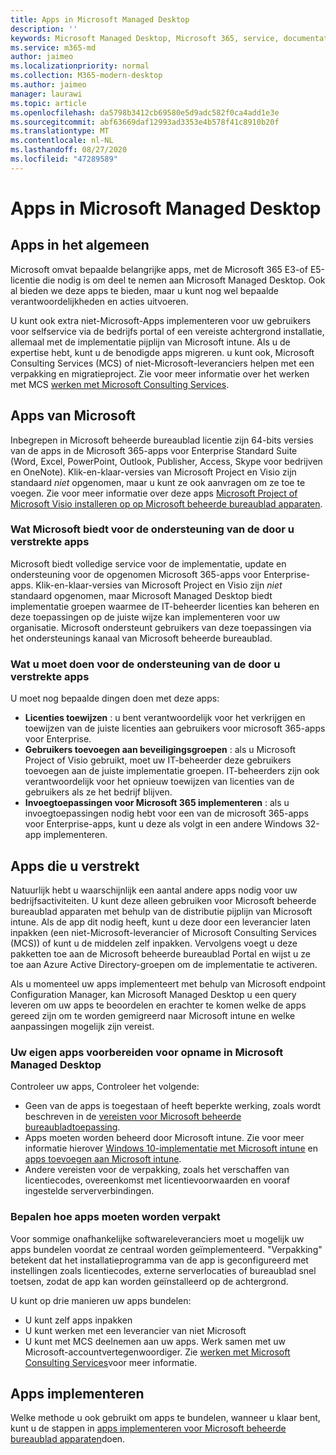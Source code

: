 ```yaml
---
title: Apps in Microsoft Managed Desktop
description: ''
keywords: Microsoft Managed Desktop, Microsoft 365, service, documentatie
ms.service: m365-md
author: jaimeo
ms.localizationpriority: normal
ms.collection: M365-modern-desktop
ms.author: jaimeo
manager: laurawi
ms.topic: article
ms.openlocfilehash: da5798b3412cb69580e5d9adc582f0ca4add1e3e
ms.sourcegitcommit: abf63669daf12993ad3353e4b578f41c8910b20f
ms.translationtype: MT
ms.contentlocale: nl-NL
ms.lasthandoff: 08/27/2020
ms.locfileid: "47289589"
---
```

# <a name="apps-in-microsoft-managed-desktop"></a>Apps in Microsoft Managed Desktop

<!--This topic is the target for 2 "Learn more" links in the Admin Portal (aka.ms/app-overview;app-package); also target for link from Online resources (aka.ms/app-overviewmmd-app-prep) do not delete.-->

<!--Applications: supported/onboard/deployment -->
 
## <a name="apps-generally"></a>Apps in het algemeen

Microsoft omvat bepaalde belangrijke apps, met de Microsoft 365 E3-of E5-licentie die nodig is om deel te nemen aan Microsoft Managed Desktop. Ook al bieden we deze apps te bieden, maar u kunt nog wel bepaalde verantwoordelijkheden en acties uitvoeren.

U kunt ook extra niet-Microsoft-Apps implementeren voor uw gebruikers voor selfservice via de bedrijfs portal of een vereiste achtergrond installatie, allemaal met de implementatie pijplijn van Microsoft intune. Als u de expertise hebt, kunt u de benodigde apps migreren. u kunt ook, Microsoft Consulting Services (MCS) of niet-Microsoft-leveranciers helpen met een verpakking en migratieproject. Zie voor meer informatie over het werken met MCS [werken met Microsoft Consulting Services](apps-MCS.md).


## <a name="apps-provided-by-microsoft"></a>Apps van Microsoft

Inbegrepen in Microsoft beheerde bureaublad licentie zijn 64-bits versies van de apps in de Microsoft 365-apps voor Enterprise Standard Suite (Word, Excel, PowerPoint, Outlook, Publisher, Access, Skype voor bedrijven en OneNote). Klik-en-klaar-versies van Microsoft Project en Visio zijn standaard *niet* opgenomen, maar u kunt ze ook aanvragen om ze toe te voegen. Zie voor meer informatie over deze apps [Microsoft Project of Microsoft Visio installeren op op Microsoft beheerde bureaublad apparaten](../get-started/project-visio.md).

### <a name="what-microsoft-does-to-support-the-apps-we-provide"></a>Wat Microsoft biedt voor de ondersteuning van de door u verstrekte apps

Microsoft biedt volledige service voor de implementatie, update en ondersteuning voor de opgenomen Microsoft 365-apps voor Enterprise-apps. Klik-en-klaar-versies van Microsoft Project en Visio zijn *niet* standaard opgenomen, maar Microsoft Managed Desktop biedt implementatie groepen waarmee de IT-beheerder licenties kan beheren en deze toepassingen op de juiste wijze kan implementeren voor uw organisatie. Microsoft ondersteunt gebruikers van deze toepassingen via het ondersteunings kanaal van Microsoft beheerde bureaublad.

### <a name="what-you-need-to-do-to-support-the-apps-we-provide"></a>Wat u moet doen voor de ondersteuning van de door u verstrekte apps

U moet nog bepaalde dingen doen met deze apps:

- **Licenties toewijzen** : u bent verantwoordelijk voor het verkrijgen en toewijzen van de juiste licenties aan gebruikers voor microsoft 365-apps voor Enterprise.
- **Gebruikers toevoegen aan beveiligingsgroepen** : als u Microsoft Project of Visio gebruikt, moet uw IT-beheerder deze gebruikers toevoegen aan de juiste implementatie groepen. IT-beheerders zijn ook verantwoordelijk voor het opnieuw toewijzen van licenties van de gebruikers als ze het bedrijf blijven.
- **Invoegtoepassingen voor Microsoft 365 implementeren** : als u invoegtoepassingen nodig hebt voor een van de microsoft 365-apps voor Enterprise-apps, kunt u deze als volgt in een andere Windows 32-app implementeren. 

## <a name="apps-you-provide"></a>Apps die u verstrekt

Natuurlijk hebt u waarschijnlijk een aantal andere apps nodig voor uw bedrijfsactiviteiten. U kunt deze alleen gebruiken voor Microsoft beheerde bureaublad apparaten met behulp van de distributie pijplijn van Microsoft intune. Als de app dit nodig heeft, kunt u deze door een leverancier laten inpakken (een niet-Microsoft-leverancier of Microsoft Consulting Services (MCS)) of kunt u de middelen zelf inpakken. Vervolgens voegt u deze pakketten toe aan de Microsoft beheerde bureaublad Portal en wijst u ze toe aan Azure Active Directory-groepen om de implementatie te activeren. 

Als u momenteel uw apps implementeert met behulp van Microsoft endpoint Configuration Manager, kan Microsoft Managed Desktop u een query leveren om uw apps te beoordelen en erachter te komen welke de apps gereed zijn om te worden gemigreerd naar Microsoft intune en welke aanpassingen mogelijk zijn vereist.


### <a name="preparing-your-own-apps-for-inclusion-in-microsoft-managed-desktop"></a>Uw eigen apps voorbereiden voor opname in Microsoft Managed Desktop
Controleer uw apps, Controleer het volgende:

- Geen van de apps is toegestaan of heeft beperkte werking, zoals wordt beschreven in de [vereisten voor Microsoft beheerde bureaubladtoepassing](https://aka.ms/app-req).
- Apps moeten worden beheerd door Microsoft intune. Zie voor meer informatie hierover [Windows 10-implementatie met Microsoft intune](https://docs.microsoft.com/intune/apps-windows-10-app-deploy) en [apps toevoegen aan Microsoft intune](https://docs.microsoft.com/intune/apps-add).
- Andere vereisten voor de verpakking, zoals het verschaffen van licentiecodes, overeenkomst met licentievoorwaarden en vooraf ingestelde serververbindingen.

### <a name="decide-how-to-package-apps"></a>Bepalen hoe apps moeten worden verpakt

Voor sommige onafhankelijke softwareleveranciers moet u mogelijk uw apps bundelen voordat ze centraal worden geïmplementeerd. "Verpakking" betekent dat het installatieprogramma van de app is geconfigureerd met instellingen zoals licentiecodes, externe serverlocaties of bureaublad snel toetsen, zodat de app kan worden geïnstalleerd op de achtergrond.

U kunt op drie manieren uw apps bundelen: 


- U kunt zelf apps inpakken
- U kunt werken met een leverancier van niet Microsoft
- U kunt met MCS deelnemen aan uw apps. Werk samen met uw Microsoft-accountvertegenwoordiger. Zie [werken met Microsoft Consulting Services](apps-MCS.md)voor meer informatie.







## <a name="deploying-apps"></a>Apps implementeren

Welke methode u ook gebruikt om apps te bundelen, wanneer u klaar bent, kunt u de stappen in [apps implementeren voor Microsoft beheerde bureaublad apparaten](../get-started/deploy-apps.md)doen.


